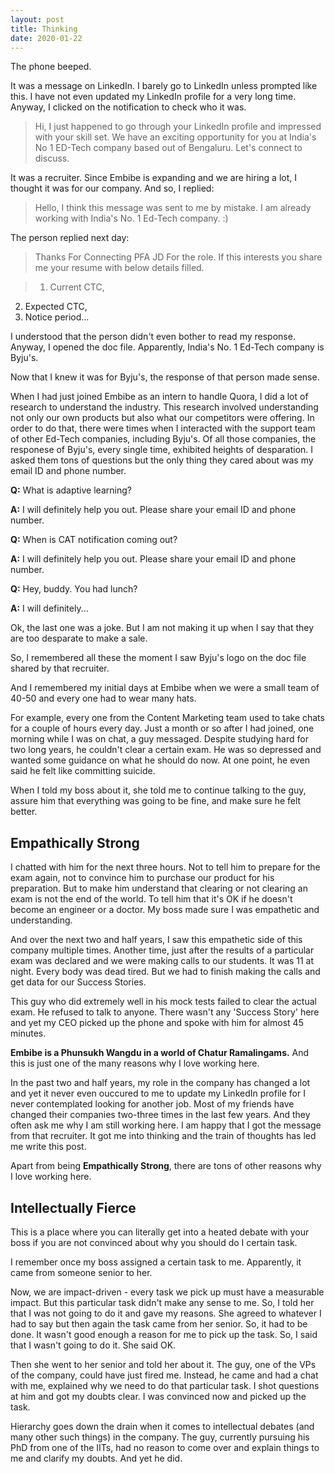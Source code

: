 ```yaml
--- 
layout: post 
title: Thinking 
date: 2020-01-22 
--- 
```

The phone beeped. 

It was a message on LinkedIn. I barely go to LinkedIn unless prompted like this. I have not even updated my LinkedIn profile for a very long time. Anyway, I clicked on the notification to check who it was. 

> Hi, I just happened to go through your LinkedIn profile and impressed with your skill set. We have an exciting opportunity for you at India's No 1 ED-Tech company based out of Bengaluru. Let's connect to discuss. 

It was a recruiter. Since Embibe is expanding and we are hiring a lot, I thought it was for our company. And so, I replied: 

> Hello, I think this message was sent to me by mistake. I am already working with India's No. 1 Ed-Tech company. :) 

The person replied next day: 

> Thanks For Connecting PFA JD For the role. If this interests you share me your resume with below details filled. 

> 1. Current CTC, 
2. Expected CTC, 
3. Notice period... 

I understood that the person didn't even bother to read my response. Anyway, I opened the doc file. Apparently, India's No. 1 Ed-Tech company is Byju's. 

Now that I knew it was for Byju's, the response of that person made sense.

When I had just joined Embibe as an intern to handle Quora, I did a lot of research to understand the industry. This research involved understanding not only our own products but also what our competitors were offering. In order to do that, there were times when I interacted with the support team of other Ed-Tech companies, including Byju's. Of all those companies, the responese of Byju's, every single time, exhibited heights of desparation. I asked them tons of questions but the only thing they cared about was my email ID and phone number. 

**Q:** What is adaptive learning? 

**A:** I will definitely help you out. Please share your email ID and phone number. 

**Q:** When is CAT notification coming out? 

**A:** I will definitely help you out. Please share your email ID and phone number. 

**Q:** Hey, buddy. You had lunch? 

**A:** I will definitely... 

Ok, the last one was a joke. But I am not making it up when I say that they are too desparate to make a sale. 

So, I remembered all these the moment I saw Byju's logo on the doc file shared by that recruiter. 

And I remembered my initial days at Embibe when we were a small team of 40-50 and every one had to wear many hats. 

For example, every one from the Content Marketing team used to take chats for a couple of hours every day. Just a month or so after I had joined, one morning while I was on chat, a guy messaged. Despite studying hard for two long years, he couldn't clear a certain exam. He was so depressed and wanted some guidance on what he should do now. At one point, he even said he felt like committing suicide. 

When I told my boss about it, she told me to continue talking to the guy, assure him that everything was going to be fine, and make sure he felt better.

## Empathically Strong 

I chatted with him for the next three hours. Not to tell him to prepare for the exam again, not to convince him to purchase our product for his preparation. But to make him understand that clearing or not clearing an exam is not the end of the world. To tell him that it's OK if he doesn't become an engineer or a doctor. My boss made sure I was empathetic and understanding. 

And over the next two and half years, I saw this empathetic side of this company multiple times. Another time, just after the results of a particular exam was declared and we were making calls to our students. It was 11 at night. Every body was dead tired. But we had to finish making the calls and get data for our Success Stories. 

This guy who did extremely well in his mock tests failed to clear the actual exam. He refused to talk to anyone. There wasn't any 'Success Story' here and yet my CEO picked up the phone and spoke with him for almost 45 minutes. 

**Embibe is a Phunsukh Wangdu in a world of Chatur Ramalingams.** And this is just one of the many reasons why I love working here. 

In the past two and half years, my role in the company has changed a lot and yet it never even ouccured to me to update my LinkedIn profile for I never contemplated looking for another job. Most of my friends have changed their companies two-three times in the last few years. And they often ask me why I am still working here. I am happy that I got the message from that recruiter. It got me into thinking and the train of thoughts has led me write this post. 

Apart from being **Empathically Strong**, there are tons of other reasons why I love working here.

## Intellectually Fierce

This is a place where you can literally get into a heated debate with your boss if you are not convinced about why you should do I certain task.

I remember once my boss assigned a certain task to me. Apparently, it came from someone senior to her.

Now, we are impact-driven - every task we pick up must have a measurable impact. But this particular task didn't make any sense to me. So, I told her that I was not going to do it and gave my reasons. She agreed to whatever I had to say but then again the task came from her senior. So, it had to be done. It wasn't good enough a reason for me to pick up the task. So, I said that I wasn't going to do it. She said OK.

Then she went to her senior and told her about it. The guy, one of the VPs of the company, could have just fired me. Instead, he came and had a chat with me, explained why we need to do that particular task. I shot questions at him and got my doubts clear. I was convinced now and picked up the task.

Hierarchy goes down the drain when it comes to intellectual debates (and many other such things) in the company. The guy, currently pursuing his PhD from one of the IITs, had no reason to come over and explain things to me and clarify my doubts. And yet he did.

